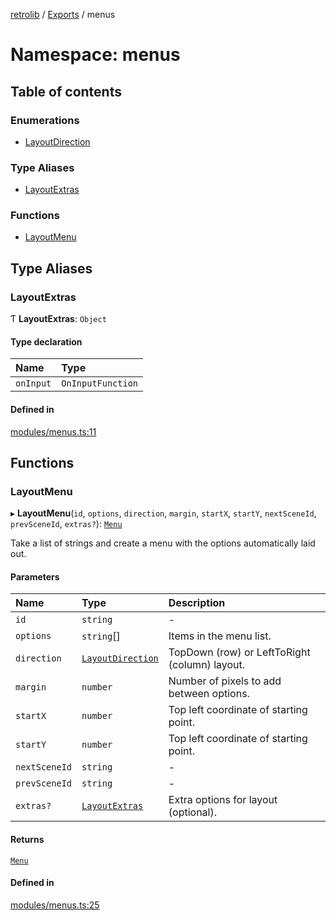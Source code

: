 [retrolib](../README.md) / [Exports](../modules.md) / menus

# Namespace: menus

## Table of contents

### Enumerations

- [LayoutDirection](../enums/menus.LayoutDirection.md)

### Type Aliases

- [LayoutExtras](menus.md#layoutextras)

### Functions

- [LayoutMenu](menus.md#layoutmenu)

## Type Aliases

### LayoutExtras

Ƭ **LayoutExtras**: `Object`

#### Type declaration

| Name | Type |
| :------ | :------ |
| `onInput` | `OnInputFunction` |

#### Defined in

[modules/menus.ts:11](https://github.com/philbgarner/retrolib/blob/9aaca2e/src/modules/menus.ts#L11)

## Functions

### LayoutMenu

▸ **LayoutMenu**(`id`, `options`, `direction`, `margin`, `startX`, `startY`, `nextSceneId`, `prevSceneId`, `extras?`): [`Menu`](../classes/Menu.md)

Take a list of strings and create a menu with the options automatically laid out.

#### Parameters

| Name | Type | Description |
| :------ | :------ | :------ |
| `id` | `string` | - |
| `options` | `string`[] | Items in the menu list. |
| `direction` | [`LayoutDirection`](../enums/menus.LayoutDirection.md) | TopDown (row) or LeftToRight (column) layout. |
| `margin` | `number` | Number of pixels to add between options. |
| `startX` | `number` | Top left coordinate of starting point. |
| `startY` | `number` | Top left coordinate of starting point. |
| `nextSceneId` | `string` | - |
| `prevSceneId` | `string` | - |
| `extras?` | [`LayoutExtras`](menus.md#layoutextras) | Extra options for layout (optional). |

#### Returns

[`Menu`](../classes/Menu.md)

#### Defined in

[modules/menus.ts:25](https://github.com/philbgarner/retrolib/blob/9aaca2e/src/modules/menus.ts#L25)
